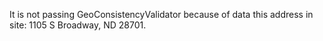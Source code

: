 It is not passing GeoConsistencyValidator because of data this address in site: 1105 S Broadway, ND 28701. 

